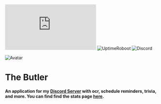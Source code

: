 ![PyPI](https://img.shields.io/pypi/v/discord.py) ![UptimeRoboot](https://img.shields.io/uptimerobot/status/m786515853-65a631cc420ded3137907a42) ![Discord](https://img.shields.io/discord/612059384721440789)

![Avatar](https://images-ext-1.discordapp.net/external/nxYW7DyVsmIKp9llZ6wtAOAanNPx0H1YnJpguG-8h1U/%3Fsize%3D1024/https/cdn.discordapp.com/avatars/704571297048428654/962375cb010760e58ed48b84dd7cacbd.webp?width=100&height=100)

# The Butler
#### An application for my [Discord Server](https://discord.link/harsh) with ocr, schedule reminders, trivia, and more. You can find find the stats page [here](https://stats.uptimerobot.com/zq1QPiREEl/786515853).